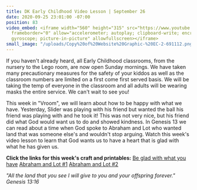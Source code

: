 ```yaml
---
title: DK Early Childhood Video Lesson | September 26
date: 2020-09-25 23:01:00 -07:00
position: 83
video_embed: <iframe width="560" height="315" src="https://www.youtube.com/embed/UHF7MAy-e2E"
  frameborder="0" allow="accelerometer; autoplay; clipboard-write; encrypted-media;
  gyroscope; picture-in-picture" allowfullscreen></iframe>
small_image: "/uploads/Copy%20of%20Website%20Graphic-%20EC-2-691112.png"
---
```


If you haven't already heard, all Early Childhood classrooms, from the nursery to the Lego room, are now open Sunday mornings. We have taken many precautionary measures for the safety of your kiddos as well as the classroom numbers are limited on a first come first served basis. We will be taking the temp of everyone in the classroom and all adults will be wearing masks the entire service. We can't wait to see you!

This week in "Vroom", we will learn about how to be happy with what we have. Yesterday, Slider was playing with his friend but wanted the ball his friend was playing with and he took it! This was not very nice, but his friend did what God would want us to do and showed kindness. In Genesis 13 we can read about a time when God spoke to Abraham and Lot who wanted land that was someone else's and wouldn't stop arguing. Watch this week's video lesson to learn that God wants us to have a heart that is glad with what he has given us.

**Click the links for this week's craft and printables:**
[Be glad with what you have](https://drive.google.com/file/d/1Vvm2Q-0P8fNNxy6glu8eKeNQPaQtGB3-/view?usp=sharing)
[Abraham and Lot #1](https://drive.google.com/file/d/1ob9qjUzoo5Psk7FCrXHuFlRpWhxhaJDl/view?usp=sharing)
[Abraham and Lot #2](https://drive.google.com/file/d/1Keu0v4OEREnPxbgqJzqfkPiosO7O8GQ0/view?usp=sharing)

*"All the land that you see I will give to you and your offspring forever." Genesis 13:16*